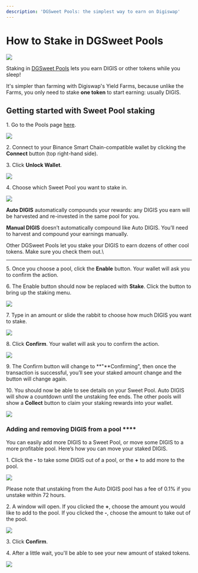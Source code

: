 ```yaml
---
description: 'DGSweet Pools: the simplest way to earn on Digiswap'
---
```


# How to Stake in DGSweet Pools

![](<../../.gitbook/assets/docs masthead (15) (1).png>)

Staking in [DGSweet Pools](https://docs.digiswap.finance/products/sweet-pool) lets you earn DIGIS or other tokens while you sleep!

It's simpler than farming with Digiswap's Yield Farms, because unlike the Farms, you only need to stake **one token** to start earning: usually DIGIS.

## **Getting started with Sweet Pool staking**

1\. Go to the Pools page [here](https://pancakeswap.finance/pools).

![](<../../.gitbook/assets/image (18).png>)

2\. Connect to your Binance Smart Chain-compatible wallet by clicking the **Connect** button (top right-hand side).

3\. Click **Unlock Wallet**.

![](<../../.gitbook/assets/image (30).png>)

4\. Choose which Sweet Pool you want to stake in.

![](<../../.gitbook/assets/image (20).png>)

**Auto DIGIS** automatically compounds your rewards: any DIGIS you earn will be harvested and re-invested in the same pool for you.

**Manual DIGIS** doesn’t automatically compound like Auto DIGIS. You’ll need to harvest and compound your earnings manually.

Other DGSweet Pools let you stake your DIGIS to earn dozens of other cool tokens. Make sure you check them out.\
****

5\. Once you choose a pool, click the **Enable** button. Your wallet will ask you to confirm the action.

6\. The Enable button should now be replaced with **Stake**. Click the button to bring up the staking menu.

![](<../../.gitbook/assets/image (22).png>)

7\. Type in an amount or slide the rabbit to choose how much DIGIS you want to stake.

![](<../../.gitbook/assets/image (23).png>)

8\. Click **Confirm**. Your wallet will ask you to confirm the action.

![](<../../.gitbook/assets/image (22) (1).png>)

9\. The Confirm button will change to **"**Confirming", then once the transaction is successful, you’ll see your staked amount change and the button will change again.

10\. You should now be able to see details on your Sweet Pool. Auto DIGIS will show a countdown until the unstaking fee ends. The other pools will show a **Collect** button to claim your staking rewards into your wallet.

![](<../../.gitbook/assets/image (59).png>)

### **Adding and removing DIGIS from a pool** ****

You can easily  add more DIGIS to a Sweet Pool, or move some DIGIS to a more profitable pool. Here’s how you can move your staked DIGIS.

1\. Click the **-** to take some DIGIS out of a pool, or the **+** to add more to the pool.

![](<../../.gitbook/assets/image (26).png>)

Please note that unstaking from the Auto DIGIS pool has a fee of 0.1% if you unstake within 72 hours.

2\. A window will open. If you clicked the **+**, choose the amount you would like to add to the pool. If you clicked the **-**, choose the amount to take out of the pool.

![](<../../.gitbook/assets/image (27).png>)

3\. Click **Confirm**.

4\. After a little wait, you'll be able to see your new amount of staked tokens.

![](<../../.gitbook/assets/image (29).png>)
